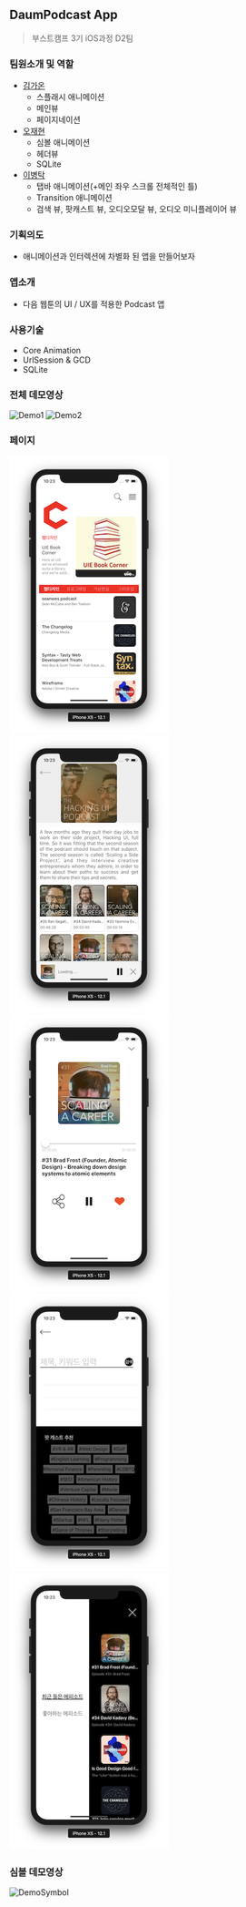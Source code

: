 ## DaumPodcast App
> 부스트캠프 3기 iOS과정 D2팀

### 팀원소개 및 역할
- [김가온](https://github.com/gaonK)
    - 스플래시 애니메이션
    - 메인뷰
    - 페이지네이션 
- [오재현](https://github.com/oingbong)
    - 심볼 애니메이션
    - 헤더뷰
    - SQLite
- [이병탁](https://github.com/tak8997)
    - 탭바 애니메이션(+메인 좌우 스크롤 전체적인 틀)
    - Transition 애니메이션
    - 검색 뷰, 팟캐스트 뷰, 오디오모달 뷰, 오디오 미니플레이어 뷰

### 기획의도
 - 애니메이션과 인터렉션에 차별화 된 앱을 만들어보자
 
 ### 앱소개
 - 다음 웹툰의 UI / UX를 적용한 Podcast 앱
 
### 사용기술
 - Core Animation
 - UrlSession & GCD
 - SQLite
 
 ### 전체 데모영상
![Demo1](./SupportFiles/DemoFirstPart.gif)
![Demo2](./SupportFiles/DemoSecondPart.gif)

### 페이지
![main](./SupportFiles/main.png)
![channel](./SupportFiles/channel.png)
![epispde](./SupportFiles/episode.png)
![search](./SupportFiles/search.png)
![slide](./SupportFiles/slide.png)

### 심볼 데모영상
![DemoSymbol](./SupportFiles/DemoSymbol.gif)

